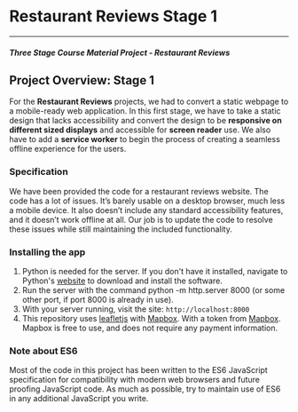 # Restaurant Reviews Stage 1
---
#### _Three Stage Course Material Project - Restaurant Reviews_

## Project Overview: Stage 1

For the **Restaurant Reviews** projects, we had to convert a static webpage to a mobile-ready web application. In this first stage, we have to take a static design that lacks accessibility and convert the design to be **responsive on different sized displays** and accessible for **screen reader** use. We also have to add a **service worker** to begin the process of creating a seamless offline experience for the users.

### Specification

We have been provided the code for a restaurant reviews website. The code has a lot of issues. It’s barely usable on a desktop browser, much less a mobile device. It also doesn’t include any standard accessibility features, and it doesn’t work offline at all. Our job is to update the code to resolve these issues while still maintaining the included functionality.

### Installing the app
1. Python is needed for the server. If you don't have it installed, navigate to Python's [website](https://www.python.org/) to download and install the software.
2. Run the server with the command python -m http.server 8000 (or some other port, if port 8000 is already in use).
3. With your server running, visit the site: `http://localhost:8000`
4. This repository uses [leafletjs](https://leafletjs.com/) with [Mapbox](https://www.mapbox.com/). With a token from [Mapbox](https://www.mapbox.com/). Mapbox is free to use, and does not require any payment information.

### Note about ES6

Most of the code in this project has been written to the ES6 JavaScript specification for compatibility with modern web browsers and future proofing JavaScript code. As much as possible, try to maintain use of ES6 in any additional JavaScript you write.
